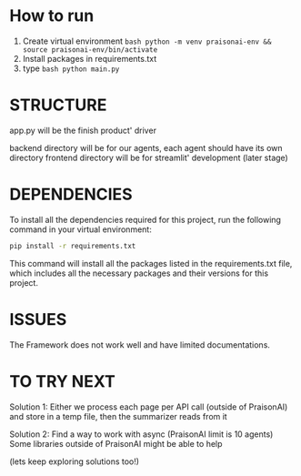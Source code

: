 # How to run
1. Create virtual environment ```bash python -m venv praisonai-env && source praisonai-env/bin/activate```
2. Install packages in requirements.txt
3. type ```bash python main.py```

# STRUCTURE
app.py will be the finish product' driver

backend directory will be for our agents, each agent should have its own directory
frontend directory will be for streamlit' development (later stage)

# DEPENDENCIES
To install all the dependencies required for this project, run the following command in your virtual environment:

```bash
pip install -r requirements.txt
```

This command will install all the packages listed in the requirements.txt file, which includes all the necessary packages and their versions for this project.

# ISSUES
The Framework does not work well and have limited documentations.

# TO TRY NEXT
Solution 1:
Either we process each page per API call (outside of PraisonAI) and store in a temp file, then the summarizer reads from it

Solution 2:
Find a way to work with async (PraisonAI limit is 10 agents)
Some libraries outside of PraisonAI might be able to help

(lets keep exploring solutions too!)